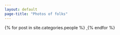 ```yaml
---
layout: default
page-title: "Photos of folks"
---
```


<section class="gallery-wrapper">
	<div class="container photos">
		<div class="grid">
			{% for post in site.categories.people %}
				<a class="gallery-photo" href="{{ post.url }}">
					<img src="{{ post.base-path }}/{{ post.image-name }}-sm.jpg" alt="">
				</a>
			{% endfor %}
		</div>
	</div>
</section>
